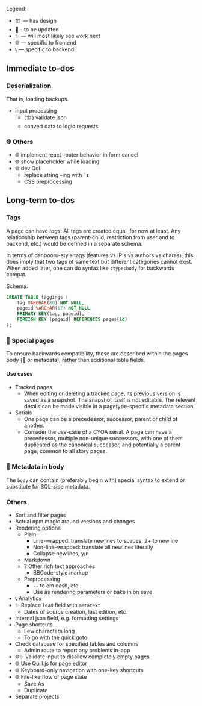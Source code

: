 Legend:

- 🏗 — has design
- 🚧 - to be updated
- ✨ — will most likely see work next
- 🌐 — specific to frontend
- 📞 — specific to backend

## Immediate to-dos

### Deserialization

That is, loading backups.

- input processing
  - (🏗) validate json
  - convert data to logic requests

### 🌐 Others

- 🌐 implement react-router behavior in form cancel
- 🌐 show placeholder while loading
- 🌐 dev QoL
  - replace string `+`ing with `` ` ``s
  - CSS preprocessing

## Long-term to-dos

### Tags

A page can have _tags_. All tags are created equal, for now at least. Any relationship between tags (parent-child, restriction from user and to backend, etc.) would be defined in a separate schema.

In terms of danbooru-style tags (features vs IP's vs authors vs charas), this does imply that two tags of same text but different categories cannot exist. When added later, one can do syntax like `:type:body` for backwards compat.

Schema:

```sql
CREATE TABLE taggings (
    tag VARCHAR(80) NOT NULL,
    pageid VARCHAR(17) NOT NULL,
    PRIMARY KEY(tag, pageid),
    FOREIGN KEY (pageid) REFERENCES pages(id)
);
```

### 🚧 Special pages

To ensure backwards compatibility, these are described within the pages body (🚧 or metadata), rather than additional table fields.

#### Use cases

- Tracked pages
  - When editing or deleting a tracked page, its previous version is saved as a snapshot. The snapshot itself is not editable. The relevant details can be made visible in a pagetype-specific metadata section.
- Serials
  - One page can be a precedessor, successor, parent or child of another.
  - Consider the use-case of a CYOA serial. A page can have a precedessor, multiple non-unique successors, with one of them duplicated as the canonical successor, and potentially a parent page, common to all story pages.

### 🚧 Metadata in body

The `body` can contain (preferably begin with) special syntax to extend or substitute for SQL-side metadata.

### Others

- Sort and filter pages
- Actual npm magic around versions and changes
- Rendering options
  - Plain
    - Line-wrapped: translate newlines to spaces, 2+ to newline
    - Non-line-wrapped: translate all newlines literally
    - Collapse newlines, y/n
  - Markdown
  - ? Other rich text approaches
    - BBCode-style markup
  - Preprocessing
    - `--` to em dash, etc.
    - Use as rendering parameters or bake in on save
- 📞 Analytics
- ✨ Replace `lead` field with `metatext`
  - Dates of source creation, last edition, etc.
- Internal json field, e.g. formatting settings
- Page shortcuts
  - Few characters long
  - To go with the quick goto
- Check database for specified tables and columns
  - Admin route to report any problems in-app
- 🌐✨ Validate input to disallow completely empty pages
- 🌐 Use Quill.js for page editor
- 🌐 Keyboard-only navigation with one-key shortcuts
- 🌐 File-like flow of page state
  - Save As
  - Duplicate
- Separate projects
